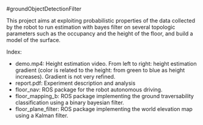 #groundObjectDetectionFilter

This project aims at exploiting probabilistic properties of the data collected by the robot to run estimation with bayes filter on several topologic parameters such as the occupancy and the height of the floor, and build a model of the surface.

Index:
- demo.mp4: Height estimation video. From left to right: height estimation gradient (color is related to the height: from green to blue as height increases). Gradient is not very refined.
- report.pdf: Experiment description and analysis
- floor_nav: ROS package for the robot autonomous driving.
- floor_mapping_b: ROS package implementing the ground traversability classification using a binary bayesian filter.
- floor_plane_filter: ROS package implementing the world elevation map using a Kalman filter.
